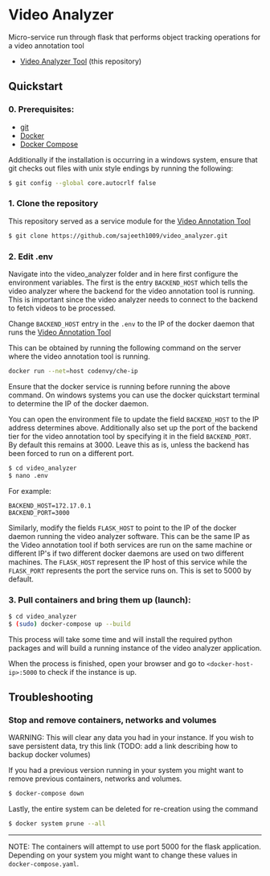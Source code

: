 # Video Analyzer
Micro-service run through flask that performs object tracking operations for a video annotation tool


* [Video Analyzer Tool](https://github.com/sajeeth1009/video_analyzer.git) (this repository)

## Quickstart

### 0. Prerequisites:

* [git](https://git-scm.com/downloads) 
* [Docker](https://docs.docker.com/install/)
* [Docker Compose](https://docs.docker.com/compose/install/)

Additionally if the installation is occurring in a windows system, ensure that git checks out files with unix style endings by running the following:

```bash
$ git config --global core.autocrlf false
```


### 1. Clone the repository

This repository served as a service module for the [Video Annotation Tool](https://github.com/phev8/video-annotation-tool/tree/extended-video-annotation)

```bash
$ git clone https://github.com/sajeeth1009/video_analyzer.git
```

### 2. Edit .env

Navigate into the video_analyzer folder and in here first configure the environment variables. The first is the entry `BACKEND_HOST` which tells the video analyzer where the backend for the video annotation tool is running. This is important since the video analyzer needs to connect to the backend to fetch videos to be processed.

Change `BACKEND_HOST` entry in the `.env` to the IP of the docker daemon that runs the [Video Annotation Tool](https://github.com/phev8/video-annotation-tool/tree/extended-video-annotation)

This can be obtained by running the following command on the server where the video annotation tool is running.
```bash
docker run --net=host codenvy/che-ip
```

Ensure that the docker service is running before running the above command. On windows systems you can use the docker quickstart terminal to determine the IP of the docker daemon.

You can open the environment file to update the field `BACKEND_HOST` to the IP address determines above. Additionally also set up the port of the backend tier for the video annotation tool by specifying it in the field `BACKEND_PORT`. By default this remains at 3000. Leave this as is, unless the backend has been forced to run on a different port.
```bash
$ cd video_analyzer
$ nano .env
```

For example:
```dotenv
BACKEND_HOST=172.17.0.1
BACKEND_PORT=3000
```

Similarly, modify the fields `FLASK_HOST` to point to the IP of the docker daemon running the video analyzer software. This can be the same IP as the Video annotation tool if both services are run on the same machine or different IP's if two different docker daemons are used on two different machines. The `FLASK_HOST` represent the IP host of this service while the `FLASK_PORT` represents the port the service runs on. This is set to 5000 by default.

### 3. Pull containers and bring them up (launch):

```bash
$ cd video_analyzer
$ (sudo) docker-compose up --build
```
This process will take some time and will install the required python packages and will build a running instance of the video analyzer application.

When the process is finished, open your browser and go to  `<docker-host-ip>:5000` to check if the instance is up.


## Troubleshooting

###  Stop and remove containers, networks and volumes

WARNING: This will clear any data you had in your instance. If you wish to save persistent data, try this link 
(TODO: add a link describing how to backup docker volumes)

If you had a previous version running in your system you might want to remove previous containers, networks and volumes. 

```bash
$ docker-compose down
```
Lastly, the entire system can be deleted for re-creation using the command
```bash
$ docker system prune --all
```

---

NOTE: The containers will attempt to use port 5000 for the flask application. Depending on your system you might want to change these values in `docker-compose.yaml`.

